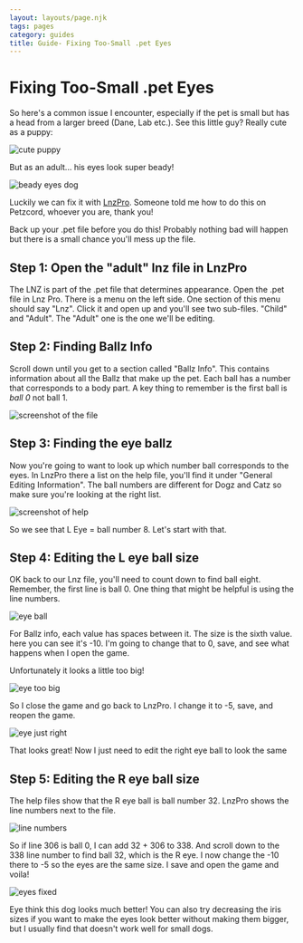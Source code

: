 ```yaml
---
layout: layouts/page.njk
tags: pages
category: guides
title: Guide- Fixing Too-Small .pet Eyes
---
```



# Fixing Too-Small .pet Eyes
So here's a common issue I encounter, especially if the pet is small but has a head from a larger breed (Dane, Lab etc.). See this little guy? Really cute as a puppy:

![cute puppy](https://cdn.glitch.com/e8c48446-7221-44a1-aabd-d809cd1d1e34%2Fpetz229.png?v=1622146111858)

But as an adult... his eyes look super beady!

![beady eyes dog](https://cdn.glitch.com/e8c48446-7221-44a1-aabd-d809cd1d1e34%2Fsmoleyes.png?v=1623436301280)

Luckily we can fix it with [LnzPro](https://www.sherlocksoftware.org/page.php?id=14). Someone told me how to do this on Petzcord, whoever you are, thank you!

<aside>Back up your .pet file before you do this! Probably nothing bad will happen but there is a small chance you'll mess up the file.</aside>

## Step 1: Open the "adult" lnz file in LnzPro

The LNZ is part of the .pet file that determines appearance. Open the .pet file in Lnz Pro. There is a menu on the left side. One section of this menu should say "Lnz". Click it and open up and you'll see two sub-files. "Child" and "Adult". The "Adult" one is the one we'll be editing. 

## Step 2: Finding Ballz Info

Scroll down until you get to a section called "Ballz Info". This contains information about all the Ballz that make up the pet. Each ball has a number that corresponds to a body part. A key thing to remember is the first ball is <em>ball 0</em> not ball 1. 

![screenshot of the file](https://cdn.glitch.com/e8c48446-7221-44a1-aabd-d809cd1d1e34%2FCleanShot%202021-05-27%20at%2015.02.44%402x.jpg?v=1622146289401)

## Step 3: Finding the eye ballz

Now you're going to want to look up which number ball corresponds to the eyes. In LnzPro there a list on the help file, you'll find it under "General Editing Information". The ball numbers are different for Dogz and Catz so make sure you're looking at the right list.

![screenshot of help](https://cdn.glitch.com/e8c48446-7221-44a1-aabd-d809cd1d1e34%2FCleanShot%202021-05-27%20at%2015.03.26%402x.jpg?v=1622146521202)

So we see that L Eye = ball number 8. Let's start with that.

## Step 4: Editing the L eye ball size
OK back to our Lnz file, you'll need to count down to find ball eight. Remember, the first line is ball 0. One thing that might be helpful is using the line numbers. 

![eye ball](https://cdn.glitch.com/e8c48446-7221-44a1-aabd-d809cd1d1e34%2FCleanShot%202021-05-27%20at%2015.04.13%402x.jpg?v=1622146671063)

For Ballz info, each value has spaces between it. The size is the sixth value. here you can see it's -10. I'm going to change that to 0, save, and see what happens when I open the game.

Unfortunately it looks a little too big!

![eye too big](https://cdn.glitch.com/e8c48446-7221-44a1-aabd-d809cd1d1e34%2Fpetz231.png?v=1622146791088)

So I close the game and go back to LnzPro. I change it to -5, save, and reopen the game.

![eye just right](https://cdn.glitch.com/e8c48446-7221-44a1-aabd-d809cd1d1e34%2Fpetz232.png?v=1622146864193)

That looks great! Now I just need to edit the right eye ball to look the same

## Step 5: Editing the R eye ball size

The help files show that the R eye ball is ball number 32. LnzPro shows the line numbers next to the file. 

![line numbers](https://cdn.glitch.com/e8c48446-7221-44a1-aabd-d809cd1d1e34%2FCleanShot%202021-05-27%20at%2015.23.36%402x.jpg?v=1622147041294)

So if line 306 is ball 0, I can add 32 + 306 to 338. And scroll down to the 338 line number to find ball 32, which is the R eye. I now change the -10 there to -5 so the eyes are the same size. I save and open the game and voila!

![eyes fixed](https://cdn.glitch.com/e8c48446-7221-44a1-aabd-d809cd1d1e34%2Fpetz234.png?v=1622147163645)

Eye think this dog looks much better! You can also try decreasing the iris sizes if you want to make the eyes look better without making them bigger, but I usually find that doesn't work well for small dogs.